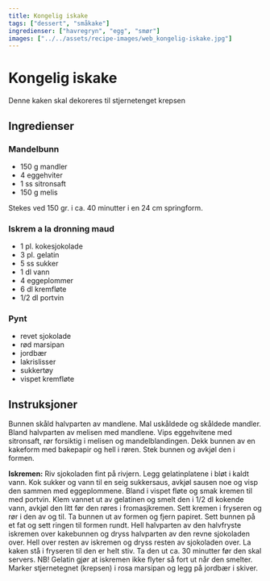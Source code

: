 ```yaml
---
title: Kongelig iskake
tags: ["dessert", "småkake"]
ingredienser: ["havregryn", "egg", "smør"]
images: ["../../assets/recipe-images/web_kongelig-iskake.jpg"]
---
```


# Kongelig iskake

Denne kaken skal dekoreres til stjernetenget krepsen

## Ingredienser

### Mandelbunn

- 150 g mandler
- 4 eggehviter
- 1 ss sitronsaft
- 150 g melis

Stekes ved 150 gr. i ca. 40 minutter i en 24 cm springform.

### Iskrem a la dronning maud

- 1 pl. kokesjokolade
- 3 pl. gelatin
- 5 ss sukker
- 1 dl vann
- 4 eggeplommer
- 6 dl kremfløte
- 1/2 dl portvin

### Pynt

- revet sjokolade
- rød marsipan
- jordbær
- lakrislisser
- sukkertøy
- vispet kremfløte

## Instruksjoner

Bunnen skåld halvparten av mandlene. Mal uskåldede og skåldede mandler. Bland halvparten av melisen med mandlene. Vips eggehvitene med sitronsaft, rør forsiktig i melisen og mandelblandingen. Dekk bunnen av en kakeform med bakepapir og hell i røren. Stek bunnen og avkjøl den i formen.

**Iskremen:** Riv sjokoladen fint på rivjern. Legg gelatinplatene i bløt i kaldt vann. Kok sukker og vann til en seig sukkersaus, avkjøl sausen noe og visp den sammen med eggeplommene. Bland i vispet fløte og smak kremen til med portvin. Klem vannet ut av gelatinen og smelt den i 1/2 dl kokende vann, avkjøl den litt før den røres i fromasjkremen. Sett kremen i fryseren og rør i den av og til. Ta bunnen ut av formen og fjern papiret. Sett bunnen på et fat og sett ringen til formen rundt. Hell halvparten av den halvfryste iskremen over kakebunnen og dryss halvparten av den revne sjokoladen over. Hell over resten av iskremen og dryss resten av sjokoladen over. La kaken stå i fryseren til den er helt stiv. Ta den ut ca. 30 minutter før den skal servers. NB! Gelatin gjør at iskremen ikke flyter så fort ut når den smelter. Marker stjernetegnet (krepsen) i rosa marsipan og legg på jordbær i skiver.
